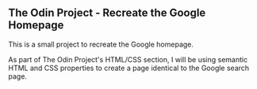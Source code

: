 ## The Odin Project - Recreate the Google Homepage ##

This is a small project to recreate the Google homepage.

As part of The Odin Project's HTML/CSS section, I will be using semantic HTML and CSS properties to create a page identical to the Google search page.